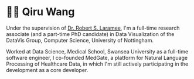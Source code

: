 # 👨‍🎓 Qiru Wang

Under the supervision of [Dr. Robert S. Laramee](http://www.cs.nott.ac.uk/~pszrsl/), I'm a full-time research associate (and a part-time PhD candidate) in Data Visualization of the DataVis Group, Computer Science, University of Nottingham.

Worked at Data Science, Medical School, Swansea University as a full-time software engineer, I co-founded MedGate, a platform for Natural Language Processing of Healthcare Data, in which I'm still actively participating in the development as a core developer.
